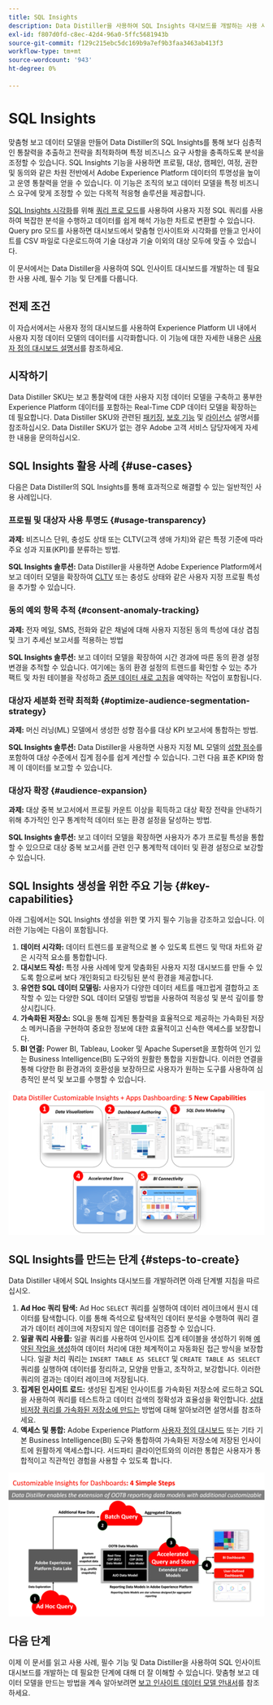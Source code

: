 ```yaml
---
title: SQL Insights
description: Data Distiller을 사용하여 SQL Insights 대시보드를 개발하는 사용 사례, 필수 기능 및 필수 단계에 대해 알아봅니다. Data Distiller 내의 SQL Insights 기능을 통해 투명성을 높이고 프로필, 대상, 캠페인, 여정, 권한 및 동의와 같은 다양한 차원에서 운영 통찰력을 얻는 방법에 대해 알아봅니다.
exl-id: f807d0fd-c8ec-42d4-96a0-5ffc5681943b
source-git-commit: f129c215ebc5dc169b9a7ef9b3faa3463ab413f3
workflow-type: tm+mt
source-wordcount: '943'
ht-degree: 0%

---
```


# SQL Insights

맞춤형 보고 데이터 모델을 만들어 Data Distiller의 SQL Insights를 통해 보다 심층적인 통찰력을 추출하고 전략을 최적화하며 특정 비즈니스 요구 사항을 충족하도록 분석을 조정할 수 있습니다. SQL Insights 기능을 사용하면 프로필, 대상, 캠페인, 여정, 권한 및 동의와 같은 차원 전반에서 Adobe Experience Platform 데이터의 투명성을 높이고 운영 통찰력을 얻을 수 있습니다. 이 기능은 조직의 보고 데이터 모델을 특정 비즈니스 요구에 맞게 조정할 수 있는 다목적 적응형 솔루션을 제공합니다.

[SQL Insights 시각화](../../../dashboards/sql-insights-query-pro-mode/overview.md)를 위해 [쿼리 프로 모드](../../../dashboards/sql-insights-query-pro-mode/overview.md)를 사용하여 사용자 지정 SQL 쿼리를 사용하여 복잡한 분석을 수행하고 데이터를 쉽게 해석 가능한 차트로 변환할 수 있습니다. Query pro 모드를 사용하면 대시보드에서 맞춤형 인사이트와 시각화를 만들고 인사이트를 CSV 파일로 다운로드하여 기술 대상과 기술 이외의 대상 모두에 맞출 수 있습니다.

이 문서에서는 Data Distiller을 사용하여 SQL 인사이트 대시보드를 개발하는 데 필요한 사용 사례, 필수 기능 및 단계를 다룹니다.

## 전제 조건

이 자습서에서는 사용자 정의 대시보드를 사용하여 Experience Platform UI 내에서 사용자 지정 데이터 모델의 데이터를 시각화합니다. 이 기능에 대한 자세한 내용은 [사용자 정의 대시보드 설명서](../../../dashboards/standard-dashboards.md)를 참조하세요.

## 시작하기

Data Distiller SKU는 보고 통찰력에 대한 사용자 지정 데이터 모델을 구축하고 풍부한 Experience Platform 데이터를 포함하는 Real-Time CDP 데이터 모델을 확장하는 데 필요합니다. Data Distiller SKU와 관련된 [패키징](../../packaging.md), [보호 기능](../../guardrails.md#query-accelerated-store) 및 [라이선스](../../data-distiller/license-usage.md) 설명서를 참조하십시오. Data Distiller SKU가 없는 경우 Adobe 고객 서비스 담당자에게 자세한 내용을 문의하십시오.

## SQL Insights 활용 사례 {#use-cases}

다음은 Data Distiller의 SQL Insights를 통해 효과적으로 해결할 수 있는 일반적인 사용 사례입니다.

### 프로필 및 대상자 사용 투명도 {#usage-transparency}

**과제:** 비즈니스 단위, 충성도 상태 또는 CLTV(고객 생애 가치)와 같은 특정 기준에 따라 주요 성과 지표(KPI)를 분류하는 방법.

**SQL Insights 솔루션:** Data Distiller을 사용하면 Adobe Experience Platform에서 보고 데이터 모델을 확장하여 [CLTV](../../use-cases/customer-lifetime-value.md) 또는 충성도 상태와 같은 사용자 지정 프로필 특성을 추가할 수 있습니다.

### 동의 예외 항목 추적 {#consent-anomaly-tracking}

**과제:** 전자 메일, SMS, 전화와 같은 채널에 대해 사용자 지정된 동의 특성에 대상 겹침 및 크기 추세선 보고서를 적용하는 방법

**SQL Insights 솔루션:** 보고 데이터 모델을 확장하여 시간 경과에 따른 동의 환경 설정 변경을 추적할 수 있습니다. 여기에는 동의 환경 설정의 트렌드를 확인할 수 있는 추가 팩트 및 차원 테이블을 작성하고 [증분 데이터 새로 고침](../../key-concepts/incremental-load.md)을 예약하는 작업이 포함됩니다.

### 대상자 세분화 전략 최적화 {#optimize-audience-segmentation-strategy}

**과제:** 머신 러닝(ML) 모델에서 생성한 성향 점수를 대상 KPI 보고서에 통합하는 방법.

**SQL Insights 솔루션:** Data Distiller을 사용하면 사용자 지정 ML 모델의 [성향 점수](../../use-cases/propensity-score.md)를 포함하여 대상 수준에서 집계 점수를 쉽게 계산할 수 있습니다. 그런 다음 표준 KPI와 함께 이 데이터를 보고할 수 있습니다.

### 대상자 확장 {#audience-expansion}

**과제:** 대상 중복 보고서에서 프로필 카운트 이상을 획득하고 대상 확장 전략을 안내하기 위해 추가적인 인구 통계학적 데이터 또는 환경 설정을 달성하는 방법.

**SQL Insights 솔루션:** 보고 데이터 모델을 확장하면 사용자가 추가 프로필 특성을 통합할 수 있으므로 대상 중복 보고서를 관련 인구 통계학적 데이터 및 환경 설정으로 보강할 수 있습니다.

## SQL Insights 생성을 위한 주요 기능 {#key-capabilities}

아래 그림에서는 SQL Insights 생성을 위한 몇 가지 필수 기능을 강조하고 있습니다. 이러한 기능에는 다음이 포함됩니다.

1. **데이터 시각화:** 데이터 트렌드를 포괄적으로 볼 수 있도록 트렌드 및 막대 차트와 같은 시각적 요소를 통합합니다.
1. **대시보드 작성:** 특정 사용 사례에 맞게 맞춤화된 사용자 지정 대시보드를 만들 수 있도록 함으로써 보다 개인화되고 타깃팅된 분석 환경을 제공합니다.
1. **유연한 SQL 데이터 모델링:** 사용자가 다양한 데이터 세트를 매끄럽게 결합하고 조작할 수 있는 다양한 SQL 데이터 모델링 방법을 사용하여 적응성 및 분석 깊이를 향상시킵니다.
1. **가속화된 저장소:** SQL을 통해 집계된 통찰력을 효율적으로 제공하는 가속화된 저장소 메커니즘을 구현하여 중요한 정보에 대한 효율적이고 신속한 액세스를 보장합니다.
1. **BI 연결:** Power BI, Tableau, Looker 및 Apache Superset을 포함하여 인기 있는 Business Intelligence(BI) 도구와의 원활한 통합을 지원합니다. 이러한 연결을 통해 다양한 BI 환경과의 호환성을 보장하므로 사용자가 원하는 도구를 사용하여 심층적인 분석 및 보고를 수행할 수 있습니다.

![Data Distiller의 SQL Insights의 주요 기능을 시각적으로 표시합니다.](../../images/data-distiller/sql-insights/key-capabilities-of-customizable-insights.png)

## SQL Insights를 만드는 단계 {#steps-to-create}

Data Distiller 내에서 SQL Insights 대시보드를 개발하려면 아래 단계별 지침을 따르십시오.

1. **Ad Hoc 쿼리 탐색:** Ad Hoc `SELECT` 쿼리를 실행하여 데이터 레이크에서 원시 데이터를 탐색합니다. 이를 통해 즉석으로 탐색적인 데이터 분석을 수행하여 쿼리 결과가 데이터 레이크에 저장되지 않은 데이터를 검증할 수 있습니다.
1. **일괄 쿼리 사용률:** 일괄 쿼리를 사용하여 인사이트 집계 테이블을 생성하기 위해 [예약된 작업을 생성](../../api/scheduled-queries.md#create-a-new-scheduled-query)하여 데이터 처리에 대한 체계적이고 자동화된 접근 방식을 보장합니다. 일괄 처리 쿼리는 `INSERT TABLE AS SELECT` 및 `CREATE TABLE AS SELECT` 쿼리를 실행하여 데이터를 정리하고, 모양을 만들고, 조작하고, 보강합니다. 이러한 쿼리의 결과는 데이터 레이크에 저장됩니다.
1. **집계된 인사이트 로드:** 생성된 집계된 인사이트를 가속화된 저장소에 로드하고 SQL을 사용하여 쿼리를 테스트하고 데이터 검색의 정확성과 효율성을 확인합니다. [상태 비저장 쿼리를 가속화된 저장소에 만드는](../../api/accelerated-queries.md) 방법에 대해 알아보려면 설명서를 참조하세요.
1. **액세스 및 통합:** Adobe Experience Platform [사용자 정의 대시보드](../../../dashboards/standard-dashboards.md) 또는 기타 기본 Business Intelligence(BI) 도구와 통합하여 가속화된 저장소에 저장된 인사이트에 원활하게 액세스합니다. 서드파티 클라이언트와의 이러한 통합은 사용자가 통합적이고 직관적인 경험을 사용할 수 있도록 합니다.

![Data Distiller에서 SQL Insights의 네 가지 단계를 설명하는 인포그래픽입니다.](../../images/data-distiller/sql-insights/steps-to-customizable-insights.png)

## 다음 단계

이제 이 문서를 읽고 사용 사례, 필수 기능 및 Data Distiller을 사용하여 SQL 인사이트 대시보드를 개발하는 데 필요한 단계에 대해 더 잘 이해할 수 있습니다. 맞춤형 보고 데이터 모델을 만드는 방법을 계속 알아보려면 [보고 인사이트 데이터 모델 안내서](./reporting-insights-data-model.md)를 참조하세요.
